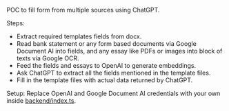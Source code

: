 POC to fill form from multiple sources using ChatGPT.

Steps:

- Extract required templates fields from docx.
- Read bank statement or any form based documents via Google Document AI into fields, and any essay like PDFs or images into block of texts via Google OCR.
- Feed the fields and essays to OpenAI to generate embeddings.
- Ask ChatGPT to extract all the fields mentioned in the template files.
- Fill in the template files with actual data returned by ChatGPT.

Setup:
Replace OpenAI and Google Document AI credentials with your own inside [backend/index.ts](backend/index.ts).
